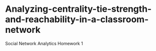 # Analyzing-centrality-tie-strength-and-reachability-in-a-classroom-network
Social Network Analytics Homework 1
